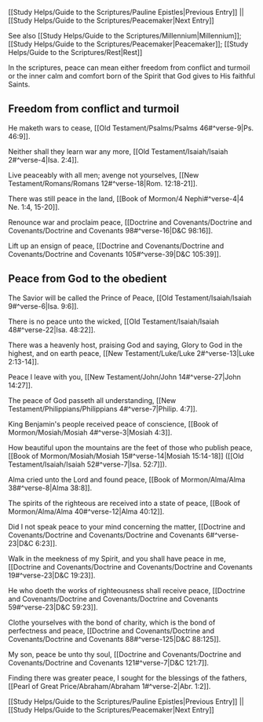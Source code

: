 [[Study Helps/Guide to the Scriptures/Pauline Epistles|Previous Entry]]  ||  [[Study Helps/Guide to the Scriptures/Peacemaker|Next Entry]]

 See also [[Study Helps/Guide to the Scriptures/Millennium|Millennium]]; [[Study Helps/Guide to the Scriptures/Peacemaker|Peacemaker]]; [[Study Helps/Guide to the Scriptures/Rest|Rest]]

 In the scriptures, peace can mean either freedom from conflict and turmoil or the inner calm and comfort born of the Spirit that God gives to His faithful Saints.

## Freedom from conflict and turmoil

 He maketh wars to cease, [[Old Testament/Psalms/Psalms 46#^verse-9|Ps. 46:9]].

 Neither shall they learn war any more, [[Old Testament/Isaiah/Isaiah 2#^verse-4|Isa. 2:4]].

 Live peaceably with all men; avenge not yourselves, [[New Testament/Romans/Romans 12#^verse-18|Rom. 12:18-21]].

 There was still peace in the land, [[Book of Mormon/4 Nephi#^verse-4|4 Ne. 1:4, 15-20]].

 Renounce war and proclaim peace, [[Doctrine and Covenants/Doctrine and Covenants/Doctrine and Covenants 98#^verse-16|D&C 98:16]].

 Lift up an ensign of peace, [[Doctrine and Covenants/Doctrine and Covenants/Doctrine and Covenants 105#^verse-39|D&C 105:39]].

## Peace from God to the obedient

 The Savior will be called the Prince of Peace, [[Old Testament/Isaiah/Isaiah 9#^verse-6|Isa. 9:6]].

 There is no peace unto the wicked, [[Old Testament/Isaiah/Isaiah 48#^verse-22|Isa. 48:22]].

 There was a heavenly host, praising God and saying, Glory to God in the highest, and on earth peace, [[New Testament/Luke/Luke 2#^verse-13|Luke 2:13-14]].

 Peace I leave with you, [[New Testament/John/John 14#^verse-27|John 14:27]].

 The peace of God passeth all understanding, [[New Testament/Philippians/Philippians 4#^verse-7|Philip. 4:7]].

 King Benjamin's people received peace of conscience, [[Book of Mormon/Mosiah/Mosiah 4#^verse-3|Mosiah 4:3]].

 How beautiful upon the mountains are the feet of those who publish peace, [[Book of Mormon/Mosiah/Mosiah 15#^verse-14|Mosiah 15:14-18]] ([[Old Testament/Isaiah/Isaiah 52#^verse-7|Isa. 52:7]]).

 Alma cried unto the Lord and found peace, [[Book of Mormon/Alma/Alma 38#^verse-8|Alma 38:8]].

 The spirits of the righteous are received into a state of peace, [[Book of Mormon/Alma/Alma 40#^verse-12|Alma 40:12]].

 Did I not speak peace to your mind concerning the matter, [[Doctrine and Covenants/Doctrine and Covenants/Doctrine and Covenants 6#^verse-23|D&C 6:23]].

 Walk in the meekness of my Spirit, and you shall have peace in me, [[Doctrine and Covenants/Doctrine and Covenants/Doctrine and Covenants 19#^verse-23|D&C 19:23]].

 He who doeth the works of righteousness shall receive peace, [[Doctrine and Covenants/Doctrine and Covenants/Doctrine and Covenants 59#^verse-23|D&C 59:23]].

 Clothe yourselves with the bond of charity, which is the bond of perfectness and peace, [[Doctrine and Covenants/Doctrine and Covenants/Doctrine and Covenants 88#^verse-125|D&C 88:125]].

 My son, peace be unto thy soul, [[Doctrine and Covenants/Doctrine and Covenants/Doctrine and Covenants 121#^verse-7|D&C 121:7]].

 Finding there was greater peace, I sought for the blessings of the fathers, [[Pearl of Great Price/Abraham/Abraham 1#^verse-2|Abr. 1:2]].

[[Study Helps/Guide to the Scriptures/Pauline Epistles|Previous Entry]]  ||  [[Study Helps/Guide to the Scriptures/Peacemaker|Next Entry]]